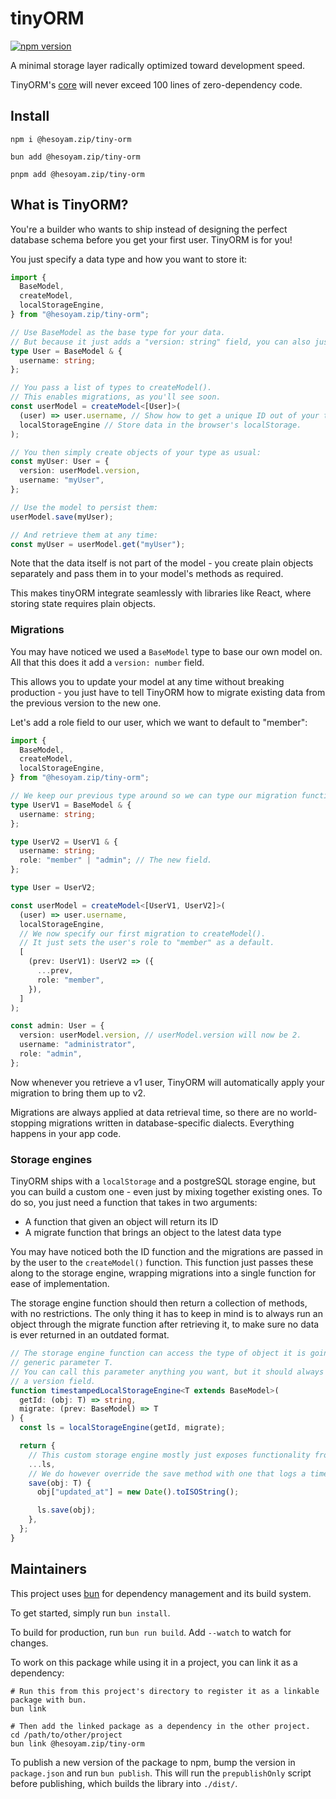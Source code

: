 # tinyORM

[![npm version](https://badge.fury.io/js/@hesoyam.zip%2Ftiny-orm.svg)](https://badge.fury.io/js/@hesoyam.zip%2Ftiny-orm)

A minimal storage layer radically optimized toward development speed.

TinyORM's [core](./tinyORM.ts) will never exceed 100 lines of zero-dependency code.

## Install

```shell
npm i @hesoyam.zip/tiny-orm
```

```shell
bun add @hesoyam.zip/tiny-orm
```

```shell
pnpm add @hesoyam.zip/tiny-orm
```

## What is TinyORM?

You're a builder who wants to ship instead of designing the perfect database schema before you get your first user. TinyORM is for you!

You just specify a data type and how you want to store it:

```typescript
import {
  BaseModel,
  createModel,
  localStorageEngine,
} from "@hesoyam.zip/tiny-orm";

// Use BaseModel as the base type for your data.
// But because it just adds a "version: string" field, you can also just add it yourself.
type User = BaseModel & {
  username: string;
};

// You pass a list of types to createModel().
// This enables migrations, as you'll see soon.
const userModel = createModel<[User]>(
  (user) => user.username, // Show how to get a unique ID out of your type.
  localStorageEngine // Store data in the browser's localStorage.
);

// You then simply create objects of your type as usual:
const myUser: User = {
  version: userModel.version,
  username: "myUser",
};

// Use the model to persist them:
userModel.save(myUser);

// And retrieve them at any time:
const myUser = userModel.get("myUser");
```

Note that the data itself is not part of the model - you create plain objects separately and pass them in to your model's methods as required.

This makes tinyORM integrate seamlessly with libraries like React, where storing state requires plain objects.

### Migrations

You may have noticed we used a `BaseModel` type to base our own model on. All that this does it add a `version: number` field.

This allows you to update your model at any time without breaking production - you just have to tell TinyORM how to migrate existing data from the previous version to the new one.

Let's add a role field to our user, which we want to default to "member":

```typescript
import {
  BaseModel,
  createModel,
  localStorageEngine,
} from "@hesoyam.zip/tiny-orm";

// We keep our previous type around so we can type our migration function properly.
type UserV1 = BaseModel & {
  username: string;
};

type UserV2 = UserV1 & {
  username: string;
  role: "member" | "admin"; // The new field.
};

type User = UserV2;

const userModel = createModel<[UserV1, UserV2]>(
  (user) => user.username,
  localStorageEngine,
  // We now specify our first migration to createModel().
  // It just sets the user's role to "member" as a default.
  [
    (prev: UserV1): UserV2 => ({
      ...prev,
      role: "member",
    }),
  ]
);

const admin: User = {
  version: userModel.version, // userModel.version will now be 2.
  username: "administrator",
  role: "admin",
};
```

Now whenever you retrieve a v1 user, TinyORM will automatically apply your migration to bring them up to v2.

Migrations are always applied at data retrieval time, so there are no world-stopping migrations written in database-specific dialects. Everything happens in your app code.

### Storage engines

TinyORM ships with a `localStorage` and a postgreSQL storage engine, but you can build a custom one - even just by mixing together existing ones. To do so, you just need a function that takes in two arguments:

- A function that given an object will return its ID
- A migrate function that brings an object to the latest data type

You may have noticed both the ID function and the migrations are passed in by the user to the `createModel()` function.
This function just passes these along to the storage engine, wrapping migrations into a single function for ease of implementation.

The storage engine function should then return a collection of methods, with no restrictions. The only thing it has to keep in mind is to always run an object through the migrate function after retrieving it, to make sure no data is ever returned in an outdated format.

```typescript
// The storage engine function can access the type of object it is going to be storing through the
// generic parameter T.
// You can call this parameter anything you want, but it should always extend BaseModel, which ensures it has
// a version field.
function timestampedLocalStorageEngine<T extends BaseModel>(
  getId: (obj: T) => string,
  migrate: (prev: BaseModel) => T
) {
  const ls = localStorageEngine(getId, migrate);

  return {
    // This custom storage engine mostly just exposes functionality from the existing localStorageEngine.
    ...ls,
    // We do however override the save method with one that logs a timestamp.
    save(obj: T) {
      obj["updated_at"] = new Date().toISOString();

      ls.save(obj);
    },
  };
}
```

## Maintainers

This project uses [bun](https://bun.sh) for dependency management and its build system.

To get started, simply run `bun install`.

To build for production, run `bun run build`. Add `--watch` to watch for changes.

To work on this package while using it in a project, you can link it as a dependency:

```shell
# Run this from this project's directory to register it as a linkable package with bun.
bun link

# Then add the linked package as a dependency in the other project.
cd /path/to/other/project
bun link @hesoyam.zip/tiny-orm
```

To publish a new version of the package to npm, bump the version in `package.json` and run `bun publish`. This will run the `prepublishOnly` script before publishing, which builds the library into `./dist/`.
